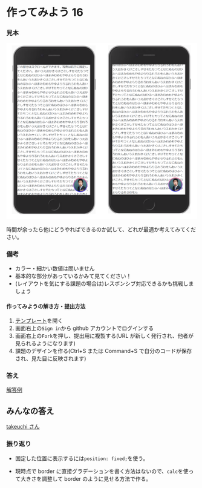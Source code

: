 # 作ってみよう 16

### 見本

![practice16](./img/practice16.png)

時間が余ったら他にどうやればできるのか試して、どれが最適か考えてみてください。

### 備考

- カラー・細かい数値は問いません
- 基本的な部分があっているかみて見てください！
- (レイアウトを気にする課題の場合は)レスポンシブ対応できるかも挑戦しましょう

#### 作ってみようの解き方・提出方法

1. [テンプレート](https://codesandbox.io/s/zuotutemiyou16-71dy1?file=/index.html)を開く
2. 画面右上の`Sign in`から github アカウントでログインする
3. 画面右上の`Fork`を押し、提出用に複製する(URL が新しく発行され、他者が見られるようになります)
4. 課題のデザインを作る(Ctrl+S または Command+S で自分のコードが保存され、見た目に反映されます)

### 答え

[解答例](https://codesandbox.io/s/zuotutemiyou16jiedali-tnhpf)

## みんなの答え

[takeuchi さん](https://codesandbox.io/s/zuotutemiyou16-forked-hu5ch?file=/style.css:83-91)

### 振り返り

- 固定した位置に表示するには`position: fixed;`を使う。

- 現時点で border に直接グラデーションを書く方法はないので、`calc`を使って大きさを調整して border のように見せる方法で作る。
